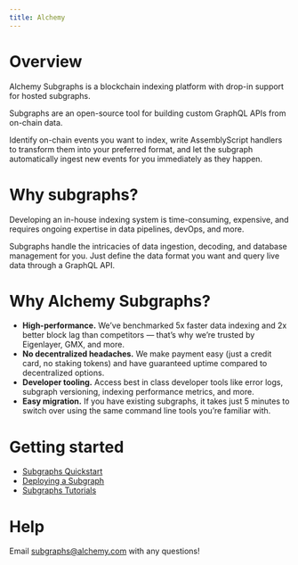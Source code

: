 ```yaml
---
title: Alchemy
---
```


# Overview

Alchemy Subgraphs is a blockchain indexing platform with drop-in support for hosted subgraphs.

Subgraphs are an open-source tool for building custom GraphQL APIs from on-chain data.

Identify on-chain events you want to index, write AssemblyScript handlers to transform them into your preferred format, and let the subgraph automatically ingest new events for you immediately as they happen.

# Why subgraphs?

Developing an in-house indexing system is time-consuming, expensive, and requires ongoing expertise in data pipelines, devOps, and more.

Subgraphs handle the intricacies of data ingestion, decoding, and database management for you. Just define the data format you want and query live data through a GraphQL API.

# Why Alchemy Subgraphs?

- **High-performance.** We’ve benchmarked 5x faster data indexing and 2x better block lag than competitors — that’s why we’re trusted by Eigenlayer, GMX, and more.
- **No decentralized headaches.** We make payment easy (just a credit card, no staking tokens) and have guaranteed uptime compared to decentralized options.
- **Developer tooling.** Access best in class developer tools like error logs, subgraph versioning, indexing performance metrics, and more.
- **Easy migration.** If you have existing subgraphs, it takes just 5 minutes to switch over using the same command line tools you’re familiar with.

# Getting started

- [Subgraphs Quickstart](https://docs.alchemy.com/reference/subgraphs-quickstart)
- [Deploying a Subgraph](https://docs.alchemy.com/reference/deploying-a-subgraph)
- [Subgraphs Tutorials](https://docs.alchemy.com/docs/learn-subgraphs)

# Help

Email [subgraphs@alchemy.com](mailto:subgraphs@alchemy.com) with any questions!

